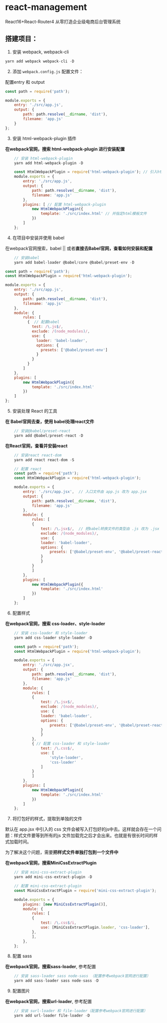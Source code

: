 # react-management
React16+React-Router4 从零打造企业级电商后台管理系统

## 搭建项目：

1. 安装 webpack, webpack-cli

``` js
yarn add webpack webpack-cli -D
```

2. 添加 `webpack.config.js` 配置文件：

配置entry 和 output 

```js
const path = require('path');

module.exports = {
    entry: './src/app.js',
    output: {
        path: path.resolve(__dirname, 'dist'),
        filename: 'app.js'
    }
};
```

3. 安装 html-webpack-plugin 插件

**在webpack官网，搜索 html-webpack-plugin 进行安装配置**

```js
    // 安装 html-webpack-plugin
    yarn add html-webpack-plugin -D
```

```js
    const HtmlWebpackPlugin = require('html-webpack-plugin'); // 引入html-webpack-plugin
    module.exports = {
        entry: './src/app.js',
        output: {
            path: path.resolve(__dirname, 'dist'),
            filename: 'app.js'
        },
        plugins: [ // 配置 html-webpack-plugin
            new HtmlWebpackPlugin({
                template: './src/index.html' // 并指定html模板文件
            })
        ]
    };
```

4. 在项目中安装并使用 babel

在webpack官网搜索，babel || 或者**直接去Babel官网，查看如何安装和配置**

```js  
    // 安装babel
    yarn add babel-loader @babel/core @babel/preset-env -D
```

```js
const path = require('path');
const HtmlWebpackPlugin = require('html-webpack-plugin');

module.exports = {
    entry: './src/app.js',
    output: {
        path: path.resolve(__dirname, 'dist'),
        filename: 'app.js'
    },
    module: {  
        rules: [
          {  // 配置babel
            test: /\.js$/,
            exclude: /(node_modules)/,
            use: {
              loader: 'babel-loader',
              options: {
                presets: ['@babel/preset-env']
              }
            }
          }
        ]
    },
    plugins: [
        new HtmlWebpackPlugin({
            template: './src/index.html'
        })
    ]
};
```

5. 安装处理 React 的工具

**在 Babel官网去查，使用 babel处理react文件**

```js
    // 安装@babel/preset-react
    yarn add @babel/preset-react -D
```

**在React官网，查看并安装react**

```js
    // 安装react react-dom
    yarn add react react-dom -S
```

```js
    // 配置 react
    const path = require('path');
    const HtmlWebpackPlugin = require('html-webpack-plugin');

    module.exports = {
        entry: './src/app.jsx',  // 入口文件由 app.js 改为 app.jsx
        output: {
            path: path.resolve(__dirname, 'dist'),
            filename: 'app.js'
        },
        module: {  
            rules: [
            {
                test: /\.jsx$/,  // 把babel转换文件的类型由 .js 改为 .jsx
                exclude: /(node_modules)/,
                use: {
                loader: 'babel-loader',
                options: {
                    presets: ['@babel/preset-env', '@babel/preset-react'] // 在数组中添加 '@babel/preset-react'
                }
                }
            }
            ]
        },
        plugins: [
            new HtmlWebpackPlugin({
                template: './src/index.html'
            })
        ]
    };
```

6. 配置样式

**在webpack官网，搜索 css-loader、style-loader**

```js
    // 安装 css-loader 和 style-loader
    yarn add css-loader style-loader -D
```
```js
    const path = require('path');
    const HtmlWebpackPlugin = require('html-webpack-plugin');

    module.exports = {
        entry: './src/app.jsx',
        output: {
            path: path.resolve(__dirname, 'dist'),
            filename: 'app.js'
        },
        module: {
            rules: [
            {
                test: /\.jsx$/,
                exclude: /(node_modules)/,
                use: {
                loader: 'babel-loader',
                options: {
                    presets: ['@babel/preset-env', '@babel/preset-react']
                }
                }
            },
            { // 配置 css-loader 和 style-loader
                test: /\.css$/,
                use: [
                    'style-loader', 
                    'css-loader'
                ]
            }
            ]
        },
        plugins: [
            new HtmlWebpackPlugin({
                template: './src/index.html'
            })
        ]
    };
```

7. 将打包好的样式，提取到单独的文件

默认在 app.jsx 中引入的 css 文件会被写入打包好的js中去。这样就会存在一个问题：样式文件要等到所有的js 文件加载完之后才会出来。也就是有很长时间的样式加载时间。

为了解决这个问题，需要**把样式文件单独打包到一个文件中**

**在webpack官网，搜索MiniCssExtractPlugin**

```js
    // 安装 mini-css-extract-plugin
    yarn add mini-css-extract-plugin -D
```

```js
    // 配置 mini-css-extract-plugin
    const MiniCssExtractPlugin = require('mini-css-extract-plugin');

    module.exports = {
        plugins: [new MiniCssExtractPlugin()],
        module: {
            rules: [
            {
                test: /\.css$/i,
                use: [MiniCssExtractPlugin.loader, 'css-loader'],
            },
            ],
        },
    };
```

8. 配置 sass

**在webpack官网，搜索sass-loader**, 参考配置

```js
    // 安装 sass-loader sass node-sass （配置参考webpack官网进行配置）
    yarn add sass-loader sass node-sass -D
```

9. 配置图片

**在webpack官网，搜索url-loader**, 参考配置

```js
    // 安装 surl-loader 和 file-loader（配置参考webpack官网进行配置）
    yarn add url-loader file-loader -D
```
